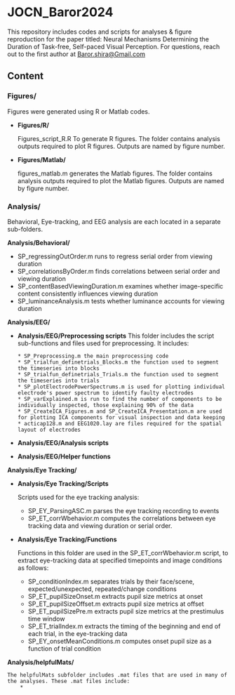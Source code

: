 # JOCN_Baror2024
This repository includes codes and scripts for analyses &amp; figure reproduction for the paper titled: Neural Mechanisms Determining the Duration of Task-free, Self-paced Visual Perception.
For questions, reach out to the first author at Baror.shira@Gmail.com

## Content

### Figures/
  
Figures were generated using R or Matlab codes.
  
- **Figures/R/**
            
	Figures_script_R.R To generate R figures. 
	The folder contains analysis outputs required to plot R figures. 
	Outputs are named by figure number.

- **Figures/Matlab/**
	    
	figures_matlab.m generates the Matlab figures.
	The folder contains analysis outputs required to plot the Matlab figures. 
	Outputs are named by figure number.
     
### Analysis/

Behavioral, Eye-tracking, and EEG analysis are each located in a separate sub-folders.

**Analysis/Behavioral/**

* SP_regressingOutOrder.m runs to regress serial order from viewing duration
* SP_correlationsByOrder.m finds correlations between serial order and viewing duration
* SP_contentBasedViewingDuration.m examines whether image-specific content consistently influences viewing duration
* SP_luminanceAnalysis.m tests whether luminance accounts for viewing duration
  
**Analysis/EEG/**
  
  - **Analysis/EEG/Preprocessing scripts**
    	This folder includes the script sub-functions and files used for preprocessing. It includes:
    
    	* SP_Preprocessing.m the main preprocessing code
    	* SP_trialfun_definetrials_Blocks.m the function used to segment the timeseries into blocks
    	* SP_trialfun_definetrials_Trials.m the function used to segment the timeseries into trials
    	* SP_plotElectrodePowerSpectrums.m is used for plotting individual electrode's power spectrum to identify faulty electrodes
    	* SP_varExplained.m is run to find the number of components to be individually inspected, those explaining 90% of the data 
    	* SP_CreateICA_Figures.m and SP_CreateICA_Presentation.m are used for plotting ICA components for visual inspection and data keeping
    	* acticap128.m and EEG1020.lay are files required for the spatial layout of electrodes
    	


  - **Analysis/EEG/Analysis scripts**
  - **Analysis/EEG/Helper functions**

**Analysis/Eye Tracking/**

  - **Analysis/Eye Tracking/Scripts**

	Scripts used for the eye tracking analysis:

	* SP_EY_ParsingASC.m parses the eye tracking recording to events
	* SP_ET_corrWbehavior.m computes the correlations between eye tracking data and viewing duration or serial order.

  - **Analysis/Eye Tracking/Functions**

	Functions in this folder are used in the SP_ET_corrWbehavior.m script, to extract eye-tracking data at specified timepoints and image conditions as follows:

	* SP_conditionIndex.m separates trials by their face/scene, expected/unexpected, repeated/change conditions
	* SP_ET_pupilSizeOnset.m extracts pupil size metrics at onset
	* SP_ET_pupilSizeOffset.m extracts pupil size metrics at offset
	* SP_ET_pupilSizePre.m extracts pupil size metrics at the prestimulus time window
	* SP_ET_trialIndex.m extracts the timing of the beginning and end of each trial, in the eye-tracking data
	* SP_EY_onsetMeanConditions.m computes onset pupil size as a function of trial condition

**Analysis/helpfulMats/**

	The helpfulMats subfolder includes .mat files that are used in many of the analyses. These .mat files include:
 		* 
